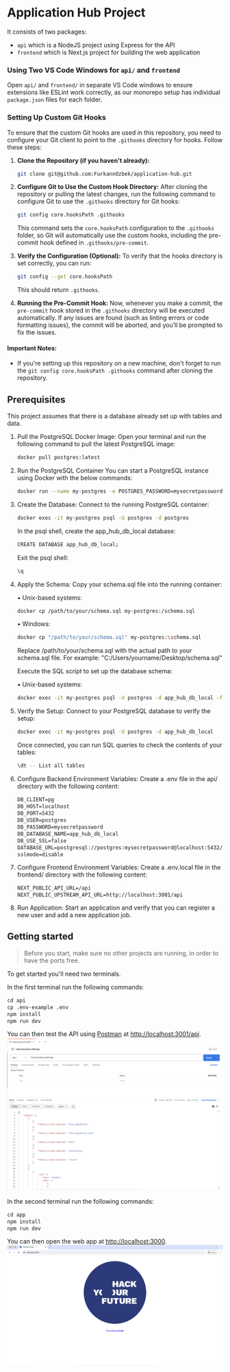 # Application Hub Project

It consists of two packages:

- `api` which is a NodeJS project using Express for the API
- `frontend` which is Next.js project for building the web application

### Using Two VS Code Windows for `api/` and `frontend`

Open `api/` and `frontend/` in separate VS Code windows to ensure extensions like ESLint work correctly, as our monorepo setup has individual `package.json` files for each folder.

### Setting Up Custom Git Hooks

To ensure that the custom Git hooks are used in this repository, you need to configure your Git client to point to the `.githooks` directory for hooks. Follow these steps:

1. **Clone the Repository (if you haven't already):**

   ```bash
   git clone git@github.com:FurkannOzbek/application-hub.git
   ```

2. **Configure Git to Use the Custom Hook Directory:**
   After cloning the repository or pulling the latest changes, run the following command to configure Git to use the `.githooks` directory for Git hooks:

   ```bash
   git config core.hooksPath .githooks
   ```

   This command sets the `core.hooksPath` configuration to the `.githooks` folder, so Git will automatically use the custom hooks, including the pre-commit hook defined in `.githooks/pre-commit`.

3. **Verify the Configuration (Optional):**
   To verify that the hooks directory is set correctly, you can run:

   ```bash
   git config --get core.hooksPath
   ```

   This should return `.githooks`.

4. **Running the Pre-Commit Hook:**
   Now, whenever you make a commit, the `pre-commit` hook stored in the `.githooks` directory will be executed automatically. If any issues are found (such as linting errors or code formatting issues), the commit will be aborted, and you’ll be prompted to fix the issues.

#### Important Notes:

- If you're setting up this repository on a new machine, don't forget to run the `git config core.hooksPath .githooks` command after cloning the repository.

## Prerequisites

This project assumes that there is a database already set up with tables and data.

1. Pull the PostgreSQL Docker Image:
   Open your terminal and run the following command to pull the latest PostgreSQL image:

   ```bash
   docker pull postgres:latest
   ```

2. Run the PostgreSQL Container
   You can start a PostgreSQL instance using Docker with the below commands:

   ```bash
   docker run --name my-postgres -e POSTGRES_PASSWORD=mysecretpassword -d -p 5432:5432 -v pgdata:/var/lib/postgresql/data postgres:latest
   ```

3. Create the Database:
   Connect to the running PostgreSQL container:

   ```bash
   docker exec -it my-postgres psql -U postgres -d postgres
   ```

   In the psql shell, create the app_hub_db_local database:

   ```bash
   CREATE DATABASE app_hub_db_local;
   ```

   Exit the psql shell:

   ```bash
   \q
   ```

4. Apply the Schema:
   Copy your schema.sql file into the running container:

   ▪ Unix-based systems:

   ```bash
   docker cp /path/to/your/schema.sql my-postgres:/schema.sql
   ```

   ▪ Windows:

   ```bash
   docker cp "/path/to/your/schema.sql" my-postgres:\schema.sql
   ```

   Replace /path/to/your/schema.sql with the actual path to your schema.sql file. For example: "C:/Users/yourname/Desktop/schema.sql"

   Execute the SQL script to set up the database schema:

   ▪ Unix-based systems:

   ```bash
   docker exec -it my-postgres psql -U postgres -d app_hub_db_local -f /schema.sql
   ```

5. Verify the Setup:
   Connect to your PostgreSQL database to verify the setup:

   ```bash
   docker exec -it my-postgres psql -U postgres -d app_hub_db_local
   ```

   Once connected, you can run SQL queries to check the contents of your tables:

   ```bash
   \dt -- List all tables
   ```

6. Configure Backend Environment Variables:
   Create a .env file in the api/ directory with the following content:

   ```
   DB_CLIENT=pg
   DB_HOST=localhost
   DB_PORT=5432
   DB_USER=postgres
   DB_PASSWORD=mysecretpassword
   DB_DATABASE_NAME=app_hub_db_local
   DB_USE_SSL=false
   DATABASE_URL=postgresql://postgres:mysecretpassword@localhost:5432/app_hub_db_local?sslmode=disable
   ```

7. Configure Frontend Environment Variables:
   Create a .env.local file in the frontend/ directory with the following content:

   ```
   NEXT_PUBLIC_API_URL=/api
   NEXT_PUBLIC_UPSTREAM_API_URL=http://localhost:3001/api
   ```

8. Run Application:
   Start an application and verify that you can register a new user and add a new application job.

## Getting started

> Before you start, make sure no other projects are running, in order to have the ports free.

To get started you'll need two terminals.

In the first terminal run the following commands:

```
cd api
cp .env-example .env
npm install
npm run dev
```

You can then test the API using [Postman](https://www.postman.com/) at [http://localhost:3001/api](http://localhost:3001/api).
![Testing the API with Postman](./images/api_test.png)

In the second terminal run the following commands:

```
cd app
npm install
npm run dev
```

You can then open the web app at [http://localhost:3000](http://localhost:3000).
![Testing the app with a browser](./images/app_test.png)

```

```
